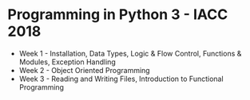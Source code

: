 # Programming in Python 3 - IACC 2018

* Week 1 - Installation, Data Types, Logic & Flow Control, Functions & Modules, Exception Handling
* Week 2 - Object Oriented Programming
* Week 3 - Reading and Writing Files, Introduction to Functional Programming
